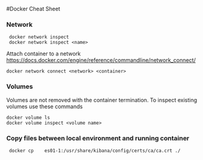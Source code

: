 #Docker Cheat Sheet 

### Network
```shell
 docker network inspect
 docker network inspect <name>
 ```
Attach container to a network
https://docs.docker.com/engine/reference/commandline/network_connect/
```shell
docker network connect <network> <container>
```
### Volumes
Volumes are not removed with the container termination. To inspect existing volumes use these commands
```shell
docker volume ls 
docker volume inspect <volume name>
```

### Copy files between local environment and running container
```shell
 docker cp    es01-1:/usr/share/kibana/config/certs/ca/ca.crt ./
```
